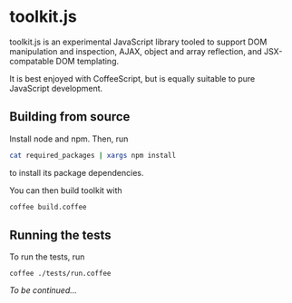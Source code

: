 # toolkit.js

toolkit.js is an experimental JavaScript library tooled to support DOM manipulation and inspection,
AJAX, object and array reflection, and JSX-compatable DOM templating.

It is best enjoyed with CoffeeScript, but is equally suitable to pure JavaScript development.

##	Building from source

Install node and npm. Then, run
```bash
cat required_packages | xargs npm install 
```
to install its package dependencies.

You can then build toolkit with
```bash
coffee build.coffee
```

##	Running the tests

To run the tests, run
```
coffee ./tests/run.coffee
```

*To be continued...*
 